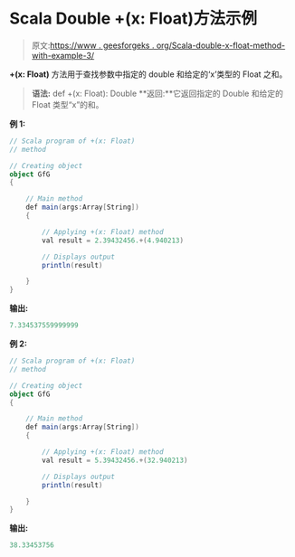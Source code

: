 # Scala Double +(x: Float)方法示例

> 原文:[https://www . geesforgeks . org/Scala-double-x-float-method-with-example-3/](https://www.geeksforgeeks.org/scala-double-x-float-method-with-example-3/)

**+(x: Float)** 方法用于查找参数中指定的 double 和给定的‘x’类型的 Float 之和。

> **语法:** def +(x: Float): Double
> **返回:**它返回指定的 Double 和给定的 Float 类型“x”的和。

**例 1:**

```scala
// Scala program of +(x: Float) 
// method 

// Creating object 
object GfG 
{  

    // Main method 
    def main(args:Array[String]) 
    { 

        // Applying +(x: Float) method  
        val result = 2.39432456.+(4.940213) 

        // Displays output 
        println(result) 

    } 
}  
```

**输出:**

```scala
7.334537559999999

```

**例 2:**

```scala
// Scala program of +(x: Float) 
// method 

// Creating object 
object GfG 
{  

    // Main method 
    def main(args:Array[String]) 
    { 

        // Applying +(x: Float) method  
        val result = 5.39432456.+(32.940213) 

        // Displays output 
        println(result) 

    } 
}
```

**输出:**

```scala
38.33453756

```